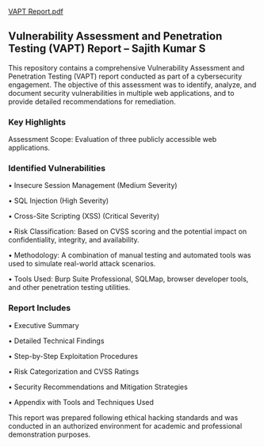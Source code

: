 
[ VAPT Report.pdf](https://github.com/user-attachments/files/20259173/Sajith.VAPT.Report.pdf)


## Vulnerability Assessment and Penetration Testing (VAPT) Report – Sajith Kumar S ##

This repository contains a comprehensive Vulnerability Assessment and Penetration Testing (VAPT) report conducted as part of a cybersecurity engagement. The objective of this assessment was to identify, analyze, and document security vulnerabilities in multiple web applications, and to provide detailed recommendations for remediation.

### Key Highlights ###
Assessment Scope: Evaluation of three publicly accessible web applications.

 ### Identified Vulnerabilities ###



 
  • Insecure Session Management (Medium Severity)

  • SQL Injection (High Severity)

  • Cross-Site Scripting (XSS) (Critical Severity)

• Risk Classification: Based on CVSS scoring and the potential impact on confidentiality, integrity, and availability.

• Methodology: A combination of manual testing and automated tools was used to simulate real-world attack scenarios.

• Tools Used: Burp Suite Professional, SQLMap, browser developer tools, and other penetration testing utilities.

### Report Includes ###

• Executive Summary

• Detailed Technical Findings

• Step-by-Step Exploitation Procedures

• Risk Categorization and CVSS Ratings

• Security Recommendations and Mitigation Strategies

• Appendix with Tools and Techniques Used

This report was prepared following ethical hacking standards and was conducted in an authorized environment for academic and professional demonstration purposes.
